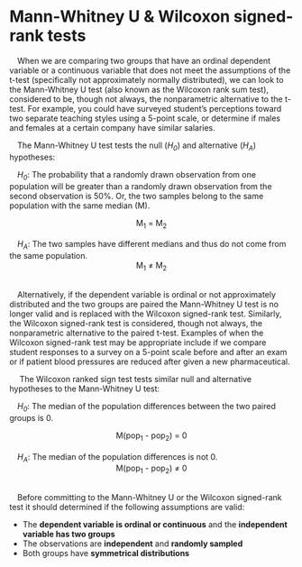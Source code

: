 
# Mann-Whitney U & Wilcoxon signed-rank tests

 When we are comparing two groups that have an ordinal dependent
variable or a continuous variable that does not meet the assumptions of
the t-test (specifically not approximately normally distributed), we can
look to the Mann-Whitney U test (also known as the Wilcoxon rank sum
test), considered to be, though not always, the nonparametric
alternative to the t-test. For example, you could have surveyed
student’s perceptions toward two separate teaching styles using a
5-point scale, or determine if males and females at a certain company
have similar salaries.

 The Mann-Whitney U test tests the null (<i>H<sub>0</sub></i>) and
alternative (<i>H<sub>A</sub></i>) hypotheses:

 <i>H<sub>0</sub></i>: The probability that a randomly drawn observation
from one population will be greater than a randomly drawn observation
from the second observation is 50%. Or, the two samples belong to the
same population with the same median (M).
<center>
M<sub>1</sub> = M<sub>2</sub>
</center>
<br>  <i>H<sub>A</sub></i>: The two samples have different medians and
thus do not come from the same population.
<center>
M<sub>1</sub> ≠ M<sub>2</sub>
</center>

<br>

 Alternatively, if the dependent variable is ordinal or not
approximately distributed and the two groups are paired the Mann-Whitney
U test is no longer valid and is replaced with the Wilcoxon signed-rank
test. Similarly, the Wilcoxon signed-rank test is considered, though not
always, the nonparametric alternative to the paired t-test. Examples of
when the Wilcoxon signed-rank test may be appropriate include if we
compare student responses to a survey on a 5-point scale before and
after an exam or if patient blood pressures are reduced after given a
new pharmaceutical.

  The Wilcoxon ranked sign test tests similar null and alternative
hypotheses to the Mann-Whitney U test:

 <i>H<sub>0</sub></i>: The median of the population differences between
the two paired groups is 0.
<center>
M(pop<sub>1</sub> - pop<sub>2</sub>) = 0
</center>
<br>  <i>H<sub>A</sub></i>: The median of the population differences is
not 0.
<center>
M(pop<sub>1</sub> - pop<sub>2</sub>) ≠ 0
</center>

<br>

 Before committing to the Mann-Whitney U or the Wilcoxon signed-rank
test it should determined if the following assumptions are valid:

-   The **dependent variable is ordinal or continuous** and the
    **independent variable has two groups**
-   The observations are **independent** and **randomly sampled**
-   Both groups have **symmetrical distributions**
